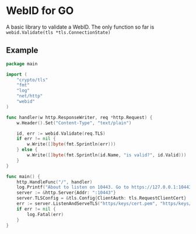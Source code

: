 # WebID for GO

A basic library to validate a WebID.
The only function so far is `webid.Validate(tls *tls.ConnectionState)`

## Example

```go
package main

import (
	"crypto/tls"
	"fmt"
	"log"
	"net/http"
	"webid"
)

func handler(w http.ResponseWriter, req *http.Request) {
	w.Header().Set("Content-Type", "text/plain")

	id, err := webid.Validate(req.TLS)
	if err != nil {
		w.Write([]byte(fmt.Sprintln(err)))
	} else {
		w.Write([]byte(fmt.Sprintln(id.Name, "is valid?", id.Valid)))
	}
}

func main() {
	http.HandleFunc("/", handler)
	log.Printf("About to listen on 10443. Go to https://127.0.0.1:10443/")
	server := &http.Server{Addr: ":10443"}
	server.TLSConfig = &tls.Config{ClientAuth: tls.RequestClientCert}
	err := server.ListenAndServeTLS("https/keys/cert.pem", "https/keys/key.pem")
	if err != nil {
		log.Fatal(err)
	}
}
```
